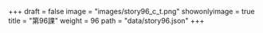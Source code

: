 +++
draft = false 
image = "images/story96_c_t.png" 
showonlyimage = true 
title = "第96課" 
weight = 96 
path = "data/story96.json" 
+++
